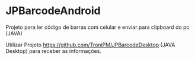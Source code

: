 # JPBarcodeAndroid
Projeto para ler código de barras com celular e enviar para clipboard do pc (JAVA)


Utilizar Projeto https://github.com/TroniPM/JPBarcodeDesktop (JAVA Desktop) para receber as informações.
